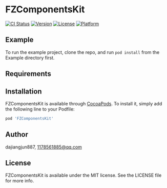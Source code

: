 # FZComponentsKit

[![CI Status](https://img.shields.io/travis/dajiangjun887/FZComponentsKit.svg?style=flat)](https://travis-ci.org/dajiangjun887/FZComponentsKit)
[![Version](https://img.shields.io/cocoapods/v/FZComponentsKit.svg?style=flat)](https://cocoapods.org/pods/FZComponentsKit)
[![License](https://img.shields.io/cocoapods/l/FZComponentsKit.svg?style=flat)](https://cocoapods.org/pods/FZComponentsKit)
[![Platform](https://img.shields.io/cocoapods/p/FZComponentsKit.svg?style=flat)](https://cocoapods.org/pods/FZComponentsKit)

## Example

To run the example project, clone the repo, and run `pod install` from the Example directory first.

## Requirements

## Installation

FZComponentsKit is available through [CocoaPods](https://cocoapods.org). To install
it, simply add the following line to your Podfile:

```ruby
pod 'FZComponentsKit'
```

## Author

dajiangjun887, 1178561885@qq.com

## License

FZComponentsKit is available under the MIT license. See the LICENSE file for more info.
